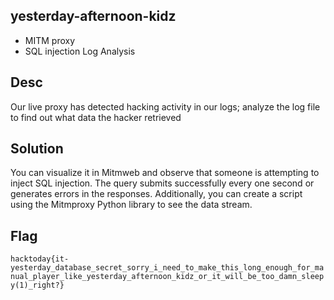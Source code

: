 ## yesterday-afternoon-kidz
- MITM proxy
- SQL injection Log Analysis

## Desc
Our live proxy has detected hacking activity in our logs; analyze the log file to find out what data the hacker retrieved

## Solution
You can visualize it in Mitmweb and observe that someone is attempting to inject SQL injection. The query submits successfully every one second or generates errors in the responses. Additionally, you can create a script using the Mitmproxy Python library to see the data stream.



## Flag
`hacktoday{it-yesterday_database_secret_sorry_i_need_to_make_this_long_enough_for_manual_player_like_yesterday_afternoon_kidz_or_it_will_be_too_damn_sleepy(1)_right?}`
